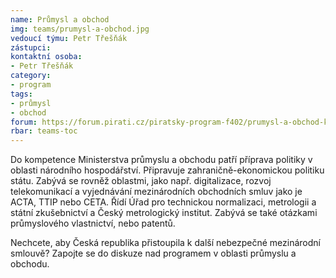 ```yaml
---
name: Průmysl a obchod
img: teams/prumysl-a-obchod.jpg
vedoucí týmu: Petr Třešňák
zástupci:
kontaktní osoba:
- Petr Třešňák
category:
- program
tags:
- průmysl
- obchod
forum: https://forum.pirati.cz/piratsky-program-f402/prumysl-a-obchod-koncept-bodu-t36105.html
rbar: teams-toc
---
```


Do kompetence Ministerstva průmyslu a obchodu patří příprava politiky v oblasti národního hospodářství. Připravuje zahraničně-ekonomickou politiku státu. Zabývá se rovněž oblastmi, jako např. digitalizace, rozvoj telekomunikací a vyjednávání mezinárodních obchodních smluv jako je ACTA, TTIP nebo CETA. Řídí Úřad pro technickou normalizaci, metrologii a státní zkušebnictví a Český metrologický institut. Zabývá se také otázkami průmyslového vlastnictví, nebo patentů.

Nechcete, aby Česká republika přistoupila k další nebezpečné mezinárodní smlouvě? Zapojte se do diskuze nad programem v oblasti průmyslu a obchodu. 



